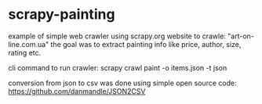scrapy-painting
===============

example of simple web crawler using scrapy.org
website to crawle: "art-on-line.com.ua"
the goal was to extract painting info like price, author, size, rating etc.

cli command to run crawler:
scrapy crawl paint -o items.json -t json

conversion from json to csv was done using simple open source code:
https://github.com/danmandle/JSON2CSV

